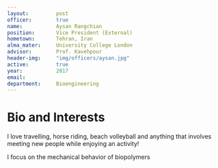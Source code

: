 ```yaml
---
layout:     	post
officer: 		true
name:      		Aysan Rangchian
position: 		Vice President (External)
hometown: 		Tehran, Iran
alma_mater: 	University College London
advisor: 		Prof. Kavehpour
header-img: 	"img/officers/aysan.jpg"
active: 		true
year:  			2017
email: 			
department: 	Bioengineering
---
```


# Bio and Interests
 I love travelling, horse riding, beach volleyball and anything that involves meeting new people while enjoying an activity!

 I focus on the mechanical behavior of biopolymers